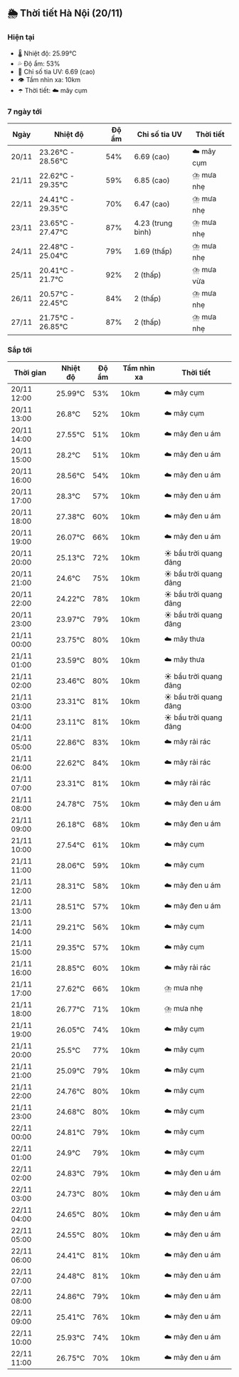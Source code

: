 ## 🌦️ Thời tiết Hà Nội (20/11)

### Hiện tại

- 🌡️ Nhiệt độ: 25.99℃
- 💦 Độ ẩm: 53%
- 🌟 Chỉ số tia UV: 6.69 (cao)
- 👁️ Tầm nhìn xa: 10km
- ☂️ Thời tiết: ☁️ mây cụm

### 7 ngày tới

| Ngày | Nhiệt độ | Độ ẩm | Chỉ số tia UV | Thời tiết |
| --- | --- | --- | --- | --- |
| 20/11 | 23.26℃ - 28.56℃ | 54% | 6.69 (cao) | ☁️ mây cụm |
| 21/11 | 22.62℃ - 29.35℃ | 59% | 6.85 (cao) | ⛈️ mưa nhẹ |
| 22/11 | 24.41℃ - 29.35℃ | 70% | 6.47 (cao) | ⛈️ mưa nhẹ |
| 23/11 | 23.65℃ - 27.47℃ | 87% | 4.23 (trung bình) | ⛈️ mưa nhẹ |
| 24/11 | 22.48℃ - 25.04℃ | 79% | 1.69 (thấp) | ⛈️ mưa nhẹ |
| 25/11 | 20.41℃ - 21.7℃ | 92% | 2 (thấp) | ⛈️ mưa vừa |
| 26/11 | 20.57℃ - 22.45℃ | 84% | 2 (thấp) | ⛈️ mưa nhẹ |
| 27/11 | 21.75℃ - 26.85℃ | 87% | 2 (thấp) | ⛈️ mưa nhẹ |

### Sắp tới

| Thời gian | Nhiệt độ | Độ ẩm | Tầm nhìn xa | Thời tiết |
| --- | --- | --- | --- | --- |
| 20/11 12:00 | 25.99℃ | 53% | 10km | ☁️ mây cụm |
| 20/11 13:00 | 26.8℃ | 52% | 10km | ☁️ mây cụm |
| 20/11 14:00 | 27.55℃ | 51% | 10km | ☁️ mây đen u ám |
| 20/11 15:00 | 28.2℃ | 51% | 10km | ☁️ mây đen u ám |
| 20/11 16:00 | 28.56℃ | 54% | 10km | ☁️ mây đen u ám |
| 20/11 17:00 | 28.3℃ | 57% | 10km | ☁️ mây đen u ám |
| 20/11 18:00 | 27.38℃ | 60% | 10km | ☁️ mây đen u ám |
| 20/11 19:00 | 26.07℃ | 66% | 10km | ☁️ mây đen u ám |
| 20/11 20:00 | 25.13℃ | 72% | 10km | ☀️ bầu trời quang đãng |
| 20/11 21:00 | 24.6℃ | 75% | 10km | ☀️ bầu trời quang đãng |
| 20/11 22:00 | 24.22℃ | 78% | 10km | ☀️ bầu trời quang đãng |
| 20/11 23:00 | 23.97℃ | 79% | 10km | ☀️ bầu trời quang đãng |
| 21/11 00:00 | 23.75℃ | 80% | 10km | ☁️ mây thưa |
| 21/11 01:00 | 23.59℃ | 80% | 10km | ☁️ mây thưa |
| 21/11 02:00 | 23.46℃ | 80% | 10km | ☀️ bầu trời quang đãng |
| 21/11 03:00 | 23.31℃ | 81% | 10km | ☀️ bầu trời quang đãng |
| 21/11 04:00 | 23.11℃ | 81% | 10km | ☀️ bầu trời quang đãng |
| 21/11 05:00 | 22.86℃ | 83% | 10km | ☁️ mây rải rác |
| 21/11 06:00 | 22.62℃ | 84% | 10km | ☁️ mây rải rác |
| 21/11 07:00 | 23.31℃ | 81% | 10km | ☁️ mây rải rác |
| 21/11 08:00 | 24.78℃ | 75% | 10km | ☁️ mây đen u ám |
| 21/11 09:00 | 26.18℃ | 68% | 10km | ☁️ mây đen u ám |
| 21/11 10:00 | 27.54℃ | 61% | 10km | ☁️ mây cụm |
| 21/11 11:00 | 28.06℃ | 59% | 10km | ☁️ mây cụm |
| 21/11 12:00 | 28.31℃ | 58% | 10km | ☁️ mây đen u ám |
| 21/11 13:00 | 28.51℃ | 57% | 10km | ☁️ mây đen u ám |
| 21/11 14:00 | 29.21℃ | 56% | 10km | ☁️ mây cụm |
| 21/11 15:00 | 29.35℃ | 57% | 10km | ☁️ mây cụm |
| 21/11 16:00 | 28.85℃ | 60% | 10km | ☁️ mây rải rác |
| 21/11 17:00 | 27.62℃ | 66% | 10km | ⛈️ mưa nhẹ |
| 21/11 18:00 | 26.77℃ | 71% | 10km | ⛈️ mưa nhẹ |
| 21/11 19:00 | 26.05℃ | 74% | 10km | ☁️ mây cụm |
| 21/11 20:00 | 25.5℃ | 77% | 10km | ☁️ mây cụm |
| 21/11 21:00 | 25.09℃ | 79% | 10km | ☁️ mây cụm |
| 21/11 22:00 | 24.76℃ | 80% | 10km | ☁️ mây cụm |
| 21/11 23:00 | 24.68℃ | 80% | 10km | ☁️ mây cụm |
| 22/11 00:00 | 24.81℃ | 79% | 10km | ☁️ mây cụm |
| 22/11 01:00 | 24.9℃ | 79% | 10km | ☁️ mây cụm |
| 22/11 02:00 | 24.83℃ | 79% | 10km | ☁️ mây đen u ám |
| 22/11 03:00 | 24.73℃ | 80% | 10km | ☁️ mây đen u ám |
| 22/11 04:00 | 24.65℃ | 80% | 10km | ☁️ mây đen u ám |
| 22/11 05:00 | 24.55℃ | 80% | 10km | ☁️ mây đen u ám |
| 22/11 06:00 | 24.41℃ | 81% | 10km | ☁️ mây đen u ám |
| 22/11 07:00 | 24.48℃ | 81% | 10km | ☁️ mây đen u ám |
| 22/11 08:00 | 24.86℃ | 79% | 10km | ☁️ mây đen u ám |
| 22/11 09:00 | 25.41℃ | 76% | 10km | ☁️ mây đen u ám |
| 22/11 10:00 | 25.93℃ | 74% | 10km | ☁️ mây đen u ám |
| 22/11 11:00 | 26.75℃ | 70% | 10km | ☁️ mây đen u ám |
